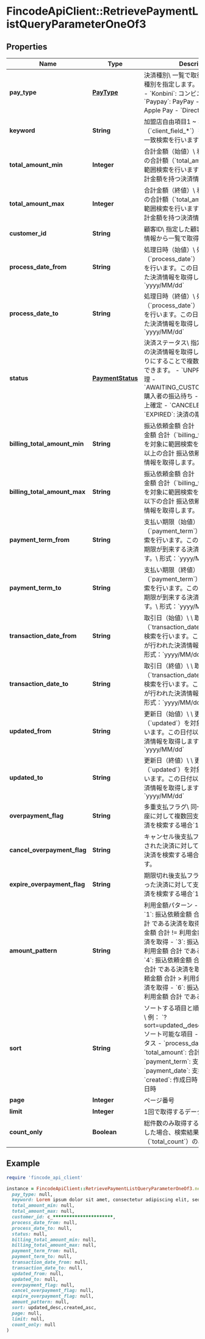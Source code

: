 # FincodeApiClient::RetrievePaymentListQueryParameterOneOf3

## Properties

| Name | Type | Description | Notes |
| ---- | ---- | ----------- | ----- |
| **pay_type** | [**PayType**](PayType.md) | 決済種別\\ 一覧で取得する対象の決済種別を指定します。  - &#x60;Card&#x60;: カード - &#x60;Konbini&#x60;: コンビニ決済 - &#x60;Paypay&#x60;: PayPay - &#x60;Applepay&#x60;: Apple Pay - &#x60;Directdebit&#x60;: 口座振替  |  |
| **keyword** | **String** | 加盟店自由項目1 ~ 3（&#x60;client_field_*&#x60;）を対象とした部分一致検索を行います。  | [optional] |
| **total_amount_min** | **Integer** | 合計金額（始値）\\ 利用金額と税送料の合計額（&#x60;total_amount&#x60;）を対象に範囲検索を行います。この値以上の合計金額を持つ決済情報を取得します。  | [optional] |
| **total_amount_max** | **Integer** | 合計金額（終値）\\ 利用金額と税送料の合計額（&#x60;total_amount&#x60;）を対象に範囲検索を行います。この値以下の合計金額を持つ決済情報を取得します。  | [optional] |
| **customer_id** | **String** | 顧客ID\\ 指定した顧客IDに紐づく決済情報から一覧で取得します。  | [optional] |
| **process_date_from** | **String** | 処理日時（始値）\\ 処理日時（&#x60;process_date&#x60;）を対象に範囲検索を行います。この日付以降に処理された決済情報を取得します。\\ \\ 形式：&#x60;yyyy/MM/dd&#x60;  | [optional] |
| **process_date_to** | **String** | 処理日時（終値）\\ 処理日時（&#x60;process_date&#x60;）を対象に範囲検索を行います。この日付以前に処理された決済情報を取得します。\\ \\ 形式：&#x60;yyyy/MM/dd&#x60;  | [optional] |
| **status** | [**PaymentStatus**](PaymentStatus.md) | 決済ステータス\\ 指定したステータスの決済情報を取得します。カンマ区切りにすることで複数指定（OR検索）できます。  - &#x60;UNPROCESSED&#x60;: 未処理 - &#x60;AWAITING_CUSTOMER_PAYMENT&#x60;: 購入者の振込待ち - &#x60;CAPTURED&#x60;: 売上確定 - &#x60;CANCELED&#x60;: キャンセル - &#x60;EXPIRED&#x60;: 決済の期限切れ  | [optional] |
| **billing_total_amount_min** | **String** | 振込依頼金額 合計（始値）\\ 振込依頼金額 合計（&#x60;billing_total_amount&#x60;）を対象に範囲検索を行います。この値以上の合計 振込依頼金額を持つ決済情報を取得します。  | [optional] |
| **billing_total_amount_max** | **String** | 振込依頼金額 合計（終値）\\ 振込依頼金額 合計（&#x60;billing_total_amount&#x60;）を対象に範囲検索を行います。この値以下の合計 振込依頼金額を持つ決済情報を取得します。  | [optional] |
| **payment_term_from** | **String** | 支払い期限（始値）\\ 支払い期限（&#x60;payment_term&#x60;）を対象に範囲検索を行います。この日付以降に支払い期限が到来する決済情報を取得します。\\ 形式：&#x60;yyyy/MM/dd&#x60;  | [optional] |
| **payment_term_to** | **String** | 支払い期限（終値）\\ 支払い期限（&#x60;payment_term&#x60;）を対象に範囲検索を行います。この日付以前に支払い期限が到来する決済情報を取得します。\\ 形式：&#x60;yyyy/MM/dd&#x60;  | [optional] |
| **transaction_date_from** | **String** | 取引日（始値）\\ \\ 取引日（&#x60;transaction_date&#x60;）を対象に範囲検索を行います。この日付以降に振込が行われた決済情報を取得します。\\ 形式：&#x60;yyyy/MM/dd&#x60;  | [optional] |
| **transaction_date_to** | **String** | 取引日（終値）\\ \\ 取引日（&#x60;transaction_date&#x60;）を対象に範囲検索を行います。この日付以前に振込が行われた決済情報を取得します。\\ 形式：&#x60;yyyy/MM/dd&#x60;  | [optional] |
| **updated_from** | **String** | 更新日（始値）\\ \\ 更新日時（&#x60;updated&#x60;）を対象に範囲検索を行います。この日付以降に更新された決済情報を取得します。\\ 形式：&#x60;yyyy/MM/dd&#x60;  | [optional] |
| **updated_to** | **String** | 更新日（終値）\\ \\ 更新日時（&#x60;updated&#x60;）を対象に範囲検索を行います。この日付以前に更新された決済情報を取得します。\\ 形式：&#x60;yyyy/MM/dd&#x60;  | [optional] |
| **overpayment_flag** | **String** | 多重支払フラグ\\ 同一のバーチャル口座に対して複数回支払いが行われた決済を検索する場合&#x60;1&#x60;を指定します。  | [optional] |
| **cancel_overpayment_flag** | **String** | キャンセル後支払フラグ\\ キャンセルされた決済に対して支払いが行われた決済を検索する場合&#x60;1&#x60;を指定します。  | [optional] |
| **expire_overpayment_flag** | **String** | 期限切れ後支払フラグ\\ 期限切れになった決済に対して支払いが行われた決済を検索する場合&#x60;1&#x60;を指定します。  | [optional] |
| **amount_pattern** | **String** | 利用金額パターン  - &#x60;null&#x60;: 全件取得 - &#x60;1&#x60;: 振込依頼金額 合計 &#x3D; 利用金額 合計 である決済を取得 - &#x60;2&#x60;: 振込依頼金額 合計 !&#x3D; 利用金額 合計 である決済を取得 - &#x60;3&#x60;: 振込依頼金額 合計 &lt; 利用金額 合計 である決済を取得 - &#x60;4&#x60;: 振込依頼金額 合計 &lt;&#x3D; 利用金額 合計 である決済を取得 - &#x60;5&#x60;: 振込依頼金額 合計 &gt; 利用金額 合計 である決済を取得 - &#x60;6&#x60;: 振込依頼金額 合計 &gt;&#x3D; 利用金額 合計 である決済を取得  | [optional] |
| **sort** | **String** | ソートする項目と順序を指定します。\\ 例： &#x60;?sort&#x3D;updated␣desc,created␣asc&#x60;\\ \\ ソート可能な項目  - &#x60;status&#x60;: ステータス - &#x60;process_data&#x60;: 処理日時 - &#x60;total_amount&#x60;: 合計金額 - &#x60;payment_term&#x60;: 支払い期限 - &#x60;payment_date&#x60;: 支払い日時 - &#x60;created&#x60;: 作成日時 - &#x60;updated&#x60;: 更新日時  | [optional] |
| **page** | **Integer** | ページ番号 | [optional] |
| **limit** | **Integer** | 1回で取得するデータの最大件数 | [optional] |
| **count_only** | **Boolean** | 総件数のみ取得するか。\\ &#x60;true&#x60;を指定した場合、検索結果の総件数（&#x60;total_count&#x60;）のみ取得します。  | [optional] |

## Example

```ruby
require 'fincode_api_client'

instance = FincodeApiClient::RetrievePaymentListQueryParameterOneOf3.new(
  pay_type: null,
  keyword: Lorem ipsum dolor sit amet, consectetur adipiscing elit, sed do eiusmod tempor incididunt ut labore,
  total_amount_min: null,
  total_amount_max: null,
  customer_id: c_**********************,
  process_date_from: null,
  process_date_to: null,
  status: null,
  billing_total_amount_min: null,
  billing_total_amount_max: null,
  payment_term_from: null,
  payment_term_to: null,
  transaction_date_from: null,
  transaction_date_to: null,
  updated_from: null,
  updated_to: null,
  overpayment_flag: null,
  cancel_overpayment_flag: null,
  expire_overpayment_flag: null,
  amount_pattern: null,
  sort: updated␣desc,created␣asc,
  page: null,
  limit: null,
  count_only: null
)
```

